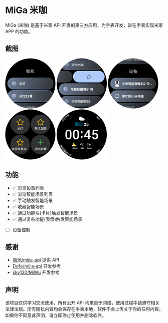 # MiGa 米咖

MiGa (米咖) 是基于米家 API 开发的第三方应用，为手表开发，旨在手表实现米家 APP 的功能。

## 截图

<img width="160" alt="" src="assets/Screenshot_20250520_122648.png"/> <img width="160" alt="" src="assets/Screenshot_20250520_122733.png"/> <img width="160" alt="" src="assets/Screenshot_20250520_122706.png"/> <img width="160" alt="" src="assets/Screenshot_20250523_031623.png"/> <img width="160" alt="" src="assets/Screenshot_20250525_004517.png"/>

## 功能

-   ✅ 浏览设备列表
-   ✅ 浏览智能场景列表
-   ✅ 手动触发智能场景
-   ✅ 收藏智能场景
-   ✅ 通过功能块(卡片)触发智能场景
-   ✅ 通过复杂功能(表盘)触发智能场景
-   [ ] 设备控制

## 感谢

-   [简池/mijia-api](https://gitee.com/janzlan/mijia-api) 提供 API
-   [Do1e/mijia-api](https://github.com/Do1e/mijia-api) 开发参考
-   [sky130/MiWu](https://github.com/sky130/MiWu) 开发参考

## 声明

该项目仅供学习交流使用，所有公开 API 均来自于网络，使用过程中请遵守相关法律法规。所有隐私内容均会保存在手表本地，软件不会上传关于你的任何内容。如果你不同意此声明，请立即停止使用并删除软件。
